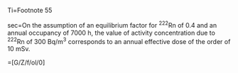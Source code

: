 Ti=Footnote 55

sec=On the assumption of an equilibrium factor for <sup>222</sup>Rn of 0.4 and an annual occupancy of 7000 h, the value of activity concentration due to <sup>222</sup>Rn of 300 Bq/m<sup>3</sup>  corresponds to an annual effective dose of the order of 10 mSv.

=[G/Z/f/ol/0]
